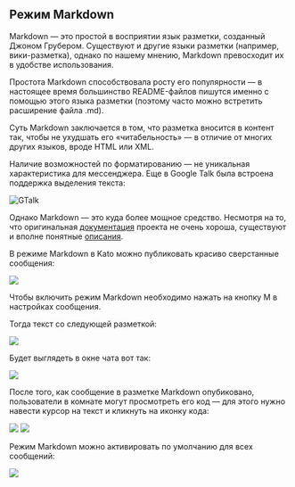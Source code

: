 ## Режим Markdown

Markdown — это простой в восприятии язык разметки, созданный Джоном Грубером. Существуют и другие языки разметки (например, вики-разметка), однако по нашему мнению, Markdown превосходит их в удобстве использования.

Простота Markdown способствовала росту его популярности — в настоящее время большинство README-файлов пишутся именно с помощью этого языка разметки (поэтому часто можно встретить расширение файла .md).

Суть Markdown заключается в том, что разметка вносится в контент так, чтобы не ухудшать его «читабельность» — в отличие от многих других языков, вроде HTML или XML.

Наличие возможностей по форматированию — не уникальная характеристика для мессенджера. Еще в Google Talk была встроена поддержка выделения текста:

![GTalk](https://s3.amazonaws.com/kato-share/ac57fe84ea42270951b6f5f4659ce367c22fffdedb0aaf270a14575a3d3a537/clip.png)

Однако Markdown — это куда более мощное средство. Несмотря на то, что оригинальная [документация](http://daringfireball.net/projects/markdown/) проекта не очень хороша, существуют и вполне понятные [описания](https://github.com/fletcher/MultiMarkdown/blob/master/Documentation/Markdown%20Syntax.md).

В режиме Markdown в Kato можно публиковать красиво сверстанные сообщения:

![](https://s3.amazonaws.com/kato-share/faf87cd364ebc679916c4dd6791d4d29b57f515f93ce15b7f0ee89311f88b36/clip.png)

Чтобы включить режим Markdown необходимо нажать на кнопку M в настройках сообщения. 

Тогда текст со следующей разметкой:

![](https://s3.amazonaws.com/kato-share/d752fff0363dc6d6ba5635f1f8097be8b8d39ce440438384be3b8170347e120/clip.png)

Будет выглядеть в окне чата вот так:

![](https://s3.amazonaws.com/kato-share/a633dcf3ac070b57b07c935240825b3c9a57beb63422945171eef4e8d8f62b8/clip.png)

После того, как сообщение в разметке Markdown опубиковано, пользователи в комнате могут просмотреть его код — для этого нужно навести курсор на текст и кликнуть на иконку кода:

![](https://s3.amazonaws.com/kato-share/8591fca088fa273b533755b4fc96052a5ea8ae92468e691a69745e24e8f733f3/clip.png)
![](https://s3.amazonaws.com/kato-share/9099774be4fb2b52aae7e7ed6eb050d9ec0dd7bb1191bd689202a959c50f9473/clip.png)

Режим Markdown можно активировать по умолчанию для всех сообщений:

![](https://s3.amazonaws.com/kato-share/f32505a3d20f16926e582510914fa46573051a89f870b307ce3799267e0c0d5f/clip.png)
